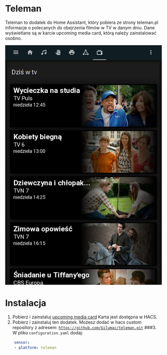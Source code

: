 # Teleman
Teleman to dodatek do Home Assistant, który pobiera ze strony teleman.pl informacje o polecanych do obejrzenia filmów w TV w danym dniu. Dane wyświetlane są w karcie upcoming media card, którą należy zainstalować osobno.

<img src="image/screenshot.png">



# Instalacja 
1. Pobierz i zainstaluj <a href="https://github.com/custom-cards/upcoming-media-card">upcoming media card</a> 
   Karta jest dostępna w HACS.
2. Pobierz i zainstaluj ten dodatek. Możesz dodać w hacs custom repository z adresem:
   <code>https://github.com/Gilumac/teleman.git</code>
###3. W pliku <code>configuration.yaml</code> dodaj:
```yaml
    sensor:
    - platform: teleman

